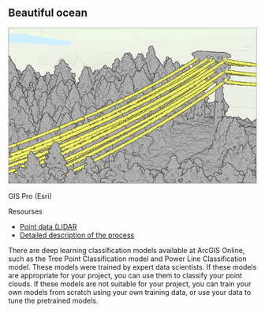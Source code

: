 ## Beautiful ocean

![alt text](https://github.com/SergeyShchus/GIS_PRO/blob/main/Power%20Line%20Classification%20model/img/power%20lines-5.png?raw=true)

GIS Pro (Esri)

Resourses


 - [Point data (LIDAR](https://www.kaggle.com/datasets/sergiishchus/power-lines)
 - [Detailed description of the process](https://learn.arcgis.com/en/projects/classify-powerlines-from-lidar-point-clouds/)



There are deep learning classification models available at ArcGIS Online, such as the Tree Point Classification model and Power Line Classification model. These models were trained by expert data scientists. If these models are appropriate for your project, you can use them to classify your point clouds. If these models are not suitable for your project, you can train your own models from scratch using your own training data, or use your data to tune the pretrained models.
